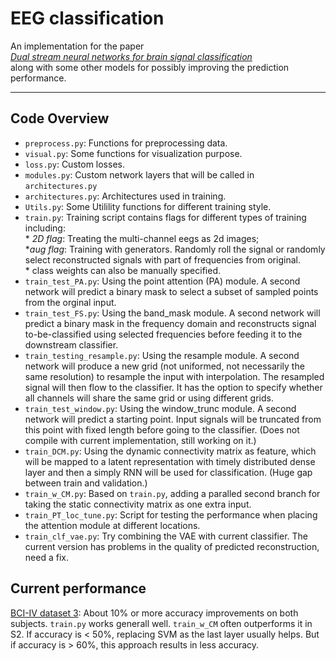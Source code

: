 # EEG classification
An implementation for the paper   
  [*Dual stream neural networks for brain signal classification*](https://iopscience.iop.org/article/10.1088/1741-2552/abc903/meta)  
along with some other models for possibly improving the prediction performance.
***
 
## Code Overview

* `preprocess.py`: Functions for preprocessing data.   
* `visual.py`: Some functions for visualization purpose. 
* `loss.py`: Custom losses.     
* `modules.py`: Custom network layers that will be called in `architectures.py`  
* `architectures.py`: Architectures used in training.    
* `Utils.py`: Some Utilility functions for different training style.      
* `train.py`: Training script contains flags for different types of training including:       
                   * _2D flag_: Treating the multi-channel eegs as 2d images;    
                   *_aug flag_: Training with generators. Randomly roll the signal or randomly select reconstructed signals with  part of frequencies from original.    
                   * class weights can also be manually specified.    
* `train_test_PA.py`: Using the point attention (PA) module. A second network will predict a binary mask to select a subset of sampled points from the orginal input.    
* `train_test_FS.py`: Using the band_mask module. A second network will predict a binary mask in the frequency domain and reconstructs signal to-be-classified using selected frequencies before feeding it to the downstream classifier.    
* `train_testing_resample.py`: Using the resample module. A second network will produce a new grid (not uniformed, not necessarily the same resolution) to resample the input with interpolation. The resampled signal will then flow to the classifier.  It has the option to specify whether all channels will share the same grid or using different grids.    
* `train_test_window.py`: Using the window_trunc module. A second network will predict a starting point. Input signals will be truncated from this point with fixed length before going to the classifier. (Does not compile with current implementation, still working on it.)  
* `train_DCM.py`: Using the dynamic connectivity matrix as feature, which will be mapped to a latent representation with timely distributed dense layer and then a simply RNN will be used for classification. (Huge gap between train and validation.)
* `train_w_CM.py`: Based on `train.py`, adding a paralled second branch for taking the static connectivity matrix as one extra input.      
* `train_PT_loc_tune.py`: Script for testing the performance when placing the attention module at different locations.  
* `train_clf_vae.py`: Try combining the VAE with current classifier. The current version has problems in the quality of predicted reconstruction, need a fix.  

## Current performance  
[BCI-IV dataset 3](http://www.bbci.de/competition/iv/results/index.html#dataset3):  About 10% or more accuracy improvements on both subjects. `train.py` works generall well. `train_w_CM` often outperforms it in S2. If accuracy is < 50%, replacing SVM as the last layer usually helps. But if accuracy is > 60%, this approach results in less accuracy.
